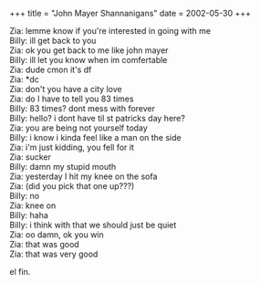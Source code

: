 +++
title = "John Mayer Shannanigans"
date = 2002-05-30
+++

Zia: lemme know if you're interested in going with me  
Billy: ill get back to you  
Zia: ok you get back to me like john mayer  
Billy: ill let you know when im comfertable  
Zia: dude cmon it's df  
Zia: *dc  
Zia: don't you have a city love  
Zia: do I have to tell you 83 times  
Billy: 83 times? dont mess with forever  
Billy: hello? i dont have til st patricks day here?  
Zia: you are being not yourself today  
Billy: i know i kinda feel like a man on the side  
Zia: i'm just kidding, you fell for it  
Zia: sucker  
Billy: damn my stupid mouth  
Zia: yesterday I hit my knee on the sofa  
Zia: (did you pick that one up???)  
Billy: no  
Zia: knee on  
Billy: haha  
Billy: i think with that we should just be quiet  
Zia: oo damn, ok you win  
Zia: that was good  
Zia: that was very good

el fin.